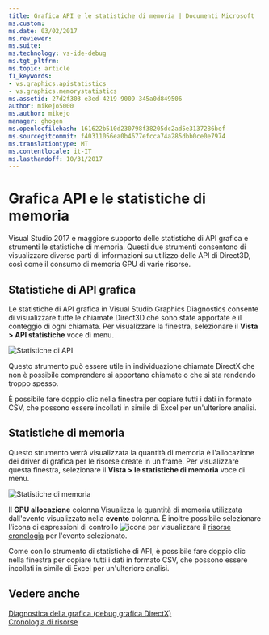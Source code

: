 ```yaml
---
title: Grafica API e le statistiche di memoria | Documenti Microsoft
ms.custom: 
ms.date: 03/02/2017
ms.reviewer: 
ms.suite: 
ms.technology: vs-ide-debug
ms.tgt_pltfrm: 
ms.topic: article
f1_keywords:
- vs.graphics.apistatistics
- vs.graphics.memorystatistics
ms.assetid: 27d2f303-e3ed-4219-9009-345a0d849506
author: mikejo5000
ms.author: mikejo
manager: ghogen
ms.openlocfilehash: 161622b510d230798f38205dc2ad5e3137286bef
ms.sourcegitcommit: f40311056ea0b4677efcca74a285dbb0ce0e7974
ms.translationtype: MT
ms.contentlocale: it-IT
ms.lasthandoff: 10/31/2017
---
```

# <a name="graphics-api-and-memory-statistics"></a>Grafica API e le statistiche di memoria
<!-- VERSIONLESS -->
Visual Studio 2017 e maggiore supporto delle statistiche di API grafica e strumenti le statistiche di memoria.  Questi due strumenti consentono di visualizzare diverse parti di informazioni su utilizzo delle API di Direct3D, così come il consumo di memoria GPU di varie risorse.

## <a name="graphics-api-statistics"></a>Statistiche di API grafica
Le statistiche di API grafica in Visual Studio Graphics Diagnostics consente di visualizzare tutte le chiamate Direct3D che sono state apportate e il conteggio di ogni chiamata.  Per visualizzare la finestra, selezionare il **Vista > API statistiche** voce di menu.

![Statistiche di API](media/gfx_diag_api_statistics.png)

Questo strumento può essere utile in individuazione chiamate DirectX che non è possibile comprendere si apportano chiamate o che si sta rendendo troppo spesso.

È possibile fare doppio clic nella finestra per copiare tutti i dati in formato CSV, che possono essere incollati in simile di Excel per un'ulteriore analisi.

## <a name="memory-statistics"></a>Statistiche di memoria
Questo strumento verrà visualizzata la quantità di memoria è l'allocazione dei driver di grafica per le risorse create in un frame.  Per visualizzare questa finestra, selezionare il **Vista > le statistiche di memoria** voce di menu.

![Statistiche di memoria](media/gfx_diag_memory_statistics.png)

Il **GPU allocazione** colonna Visualizza la quantità di memoria utilizzata dall'evento visualizzato nella **evento** colonna.  È inoltre possibile selezionare l'icona di espressioni di controllo ![icona](media/gfx_watch.png) per visualizzare il [risorse cronologia](graphics-event-list.md#resource-history) per l'evento selezionato.

Come con lo strumento di statistiche di API, è possibile fare doppio clic nella finestra per copiare tutti i dati in formato CSV, che possono essere incollati in simile di Excel per un'ulteriore analisi.

## <a name="see-also"></a>Vedere anche  
[Diagnostica della grafica (debug grafica DirectX)](visual-studio-graphics-diagnostics.md)   
[Cronologia di risorse](graphics-event-list.md#resource-history)
<!-- /VERSIONLESS -->